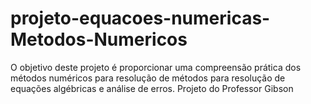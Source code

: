 # projeto-equacoes-numericas-Metodos-Numericos
O objetivo deste projeto é proporcionar uma compreensão prática dos métodos numéricos para resolução de métodos para resolução de equações algébricas e análise de erros.  Projeto do Professor Gibson
